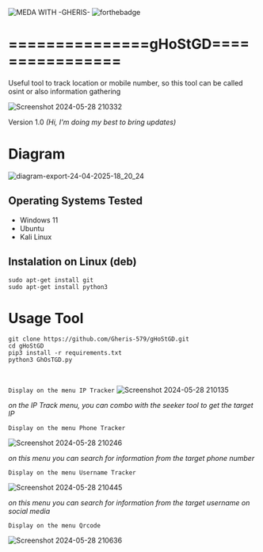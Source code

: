  ![MEDA WITH -GHERIS-](https://github.com/Gheris-579/RANSOMEWARE/assets/103877241/8680eb64-f902-496d-8d48-1b4239340c40) ![forthebadge](https://forthebadge.com/images/badges/made-with-python.svg)    

# ===============gHoStGD================
Useful tool to track location or mobile number, so this tool can be called osint or also information gathering

![Screenshot 2024-05-28 210332](https://github.com/Gheris-579/gHoStGD/assets/103877241/869b859d-9294-4c57-a6aa-ec43901d73fe)

<p>Version 1.0 <em>(Hi, I'm doing my best to bring updates)</em></p>


# Diagram


![diagram-export-24-04-2025-18_20_24](https://github.com/user-attachments/assets/8a04431b-58ed-4e16-9a8c-f27b1e4e0359)



<h2>Operating Systems Tested</h2>
<ul>
<li>Windows 11</li>
<li>Ubuntu</li>
<li>Kali Linux</li>
</ul>


<h2>Instalation on Linux (deb)</h2>

```
sudo apt-get install git
sudo apt-get install python3
```

<h1>Usage Tool</h1>

```
git clone https://github.com/Gheris-579/gHoStGD.git
cd gHoStGD
pip3 install -r requirements.txt
python3 GhOsTGD.py
```
</br>

`
Display on the menu IP Tracker
`
![Screenshot 2024-05-28 210135](https://github.com/Gheris-579/gHoStGD/assets/103877241/7fabd960-a03b-4e84-9486-9929262db34f)

<p><em>on the IP Track menu, you can combo with the seeker tool to get the target IP</em></p>

`Display on the menu Phone Tracker`

![Screenshot 2024-05-28 210246](https://github.com/Gheris-579/gHoStGD/assets/103877241/5e3f4bfd-902f-47d1-afcd-7502e134b592)

<p><em>on this menu you can search for information from the target phone number</em></p>

`Display on the menu Username Tracker`

![Screenshot 2024-05-28 210445](https://github.com/Gheris-579/gHoStGD/assets/103877241/8c00786d-fcc1-40ed-92b4-99d7b52e8d49)

<p><em>on this menu you can search for information from the target username on social media</em></p>

`Display on the menu Qrcode`

![Screenshot 2024-05-28 210636](https://github.com/Gheris-579/gHoStGD/assets/103877241/2adb8e4f-1699-4f1d-9bf4-323147ad8139)
